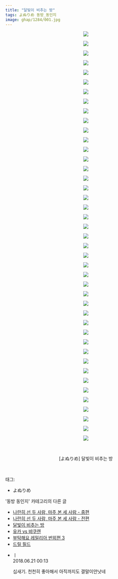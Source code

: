 ```yaml
---
title: "달빛이 비추는 방"
tags: よぬりめ 동방_동인지
image: ghap/1284/001.jpg
---
```

<div class="article">
<p style="text-align: center; clear: none; float: none;"><img src="{{ site.nasurl }}/ghap/1284/001.jpg"/></p>
<p style="text-align: center; clear: none; float: none;"><img src="{{ site.nasurl }}/ghap/1284/002.jpg"/></p>
<p style="text-align: center; clear: none; float: none;"><img src="{{ site.nasurl }}/ghap/1284/003.jpg"/></p>
<p style="text-align: center; clear: none; float: none;"><img src="{{ site.nasurl }}/ghap/1284/004.jpg"/></p>
<p style="text-align: center; clear: none; float: none;"><img src="{{ site.nasurl }}/ghap/1284/005.jpg"/></p>
<p style="text-align: center; clear: none; float: none;"><img src="{{ site.nasurl }}/ghap/1284/006.jpg"/></p>
<p style="text-align: center; clear: none; float: none;"><img src="{{ site.nasurl }}/ghap/1284/007.jpg"/></p>
<p style="text-align: center; clear: none; float: none;"><img src="{{ site.nasurl }}/ghap/1284/008.jpg"/></p>
<p style="text-align: center; clear: none; float: none;"><img src="{{ site.nasurl }}/ghap/1284/009.jpg"/></p>
<p style="text-align: center; clear: none; float: none;"><img src="{{ site.nasurl }}/ghap/1284/010.jpg"/></p>
<p style="text-align: center; clear: none; float: none;"><img src="{{ site.nasurl }}/ghap/1284/011.jpg"/></p>
<p style="text-align: center; clear: none; float: none;"><img src="{{ site.nasurl }}/ghap/1284/012.jpg"/></p>
<p style="text-align: center; clear: none; float: none;"><img src="{{ site.nasurl }}/ghap/1284/013.jpg"/></p>
<p style="text-align: center; clear: none; float: none;"><img src="{{ site.nasurl }}/ghap/1284/014.jpg"/></p>
<p style="text-align: center; clear: none; float: none;"><img src="{{ site.nasurl }}/ghap/1284/015.jpg"/></p>
<p style="text-align: center; clear: none; float: none;"><img src="{{ site.nasurl }}/ghap/1284/016.jpg"/></p>
<p style="text-align: center; clear: none; float: none;"><img src="{{ site.nasurl }}/ghap/1284/017.jpg"/></p>
<p style="text-align: center; clear: none; float: none;"><img src="{{ site.nasurl }}/ghap/1284/018.jpg"/></p>
<p style="text-align: center; clear: none; float: none;"><img src="{{ site.nasurl }}/ghap/1284/019.jpg"/></p>
<p style="text-align: center; clear: none; float: none;"><img src="{{ site.nasurl }}/ghap/1284/020.jpg"/></p>
<p style="text-align: center; clear: none; float: none;"><img src="{{ site.nasurl }}/ghap/1284/021.jpg"/></p>
<p style="text-align: center; clear: none; float: none;"><img src="{{ site.nasurl }}/ghap/1284/022.jpg"/></p>
<p style="text-align: center; clear: none; float: none;"><img src="{{ site.nasurl }}/ghap/1284/023.jpg"/></p>
<p style="text-align: center; clear: none; float: none;"><img src="{{ site.nasurl }}/ghap/1284/024.jpg"/></p>
<p style="text-align: center; clear: none; float: none;"><img src="{{ site.nasurl }}/ghap/1284/025.jpg"/></p>
<p style="text-align: center; clear: none; float: none;"><img src="{{ site.nasurl }}/ghap/1284/026.jpg"/></p>
<p style="text-align: center; clear: none; float: none;"><img src="{{ site.nasurl }}/ghap/1284/027.jpg"/></p>
<p style="text-align: center; clear: none; float: none;"><img src="{{ site.nasurl }}/ghap/1284/028.jpg"/></p>
<p style="text-align: center; clear: none; float: none;"><img src="{{ site.nasurl }}/ghap/1284/029.jpg"/></p>
<p style="text-align: center; clear: none; float: none;"><img src="{{ site.nasurl }}/ghap/1284/030.jpg"/></p>
<p style="text-align: center; clear: none; float: none;"><img src="{{ site.nasurl }}/ghap/1284/031.jpg"/></p>
<p style="text-align: center; clear: none; float: none;"><img src="{{ site.nasurl }}/ghap/1284/032.jpg"/></p>
<p style="text-align: center; clear: none; float: none;"><img src="{{ site.nasurl }}/ghap/1284/033.jpg"/></p>
<p style="text-align: center; clear: none; float: none;"><img src="{{ site.nasurl }}/ghap/1284/034.jpg"/></p>
<p style="text-align: center; clear: none; float: none;"><img src="{{ site.nasurl }}/ghap/1284/035.jpg"/></p>
<p style="text-align: center; clear: none; float: none;"><img src="{{ site.nasurl }}/ghap/1284/036.jpg"/></p>
<p style="text-align: center; clear: none; float: none;"><img src="{{ site.nasurl }}/ghap/1284/037.jpg"/></p>
<p style="text-align: center; clear: none; float: none;"><img src="{{ site.nasurl }}/ghap/1284/038.jpg"/></p>
<p style="text-align: center; clear: none; float: none;"><img src="{{ site.nasurl }}/ghap/1284/039.jpg"/></p>
<p style="text-align: center; clear: none; float: none;"><img src="{{ site.nasurl }}/ghap/1284/040.jpg"/></p>
<p style="text-align: center; clear: none; float: none;"><img src="{{ site.nasurl }}/ghap/1284/041.jpg"/></p>
<p style="text-align: center; clear: none; float: none;"><img src="{{ site.nasurl }}/ghap/1284/042.jpg"/></p>
<p style="text-align: center; clear: none; float: none;"><img src="{{ site.nasurl }}/ghap/1284/043.jpg"/></p>
<p style="text-align: center; clear: none; float: none;"><br/></p>
<p style="text-align: center; clear: none; float: none;">[よぬりめ] 달빛이 비추는 방</p>
<p><br/></p>
</div><div class="tagTrail">
<p>태그: </p>
<ul>
<li>よぬりめ</li>
</ul>
</div><div class="another">
<p>'동방 동인지' 카테고리의 다른 글</p>
<ul>
<li><a href="/2016-08-01-ghap_1286">나란히 선 두 사람, 마주 본 세 사람 - 중편</a></li>
<li><a href="/2016-08-01-ghap_1285">나란히 선 두 사람, 마주 본 세 사람 - 전편</a></li>
<li><a href="/2016-08-01-ghap_1284">달빛이 비추는 방</a></li>
<li><a href="/2016-08-01-ghap_1283">유카 vs 뱌쿠렌</a></li>
<li><a href="/2016-08-01-ghap_1282">부탁해요 레밀리아 번외편 3</a></li>
<li><a href="/2016-08-01-ghap_1281">드릴 필드</a></li>
</ul>
</div><div class="cb_module cb_fluid">
<div class="cb_wrt cb_profile">
<div class="comment">
<ul>
<li class="cb_thumb_off" id="comment15273485">
<div class="cb_comment_area">
<div class="cb_info_area">
<div class="cb_section">
<span class="cb_nick_name">ㅣ</span>
</div>
<div class="cb_section">
<span class="cb_date">2018.06.21 00:13 </span>
</div>
</div>
<div class="cb_dsc_comment">
<p class="cb_dsc">
											십새기. 천천히 좋아해서 아직까지도 결말이안낫네 
										</p>
</div>
</div></li>
</ul>
</div>
</div><!-- commentList close -->
</div>